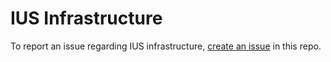 # IUS Infrastructure

To report an issue regarding IUS infrastructure, [create an issue](https://github.com/iuscommunity/infrastructure/issues) in this repo.
